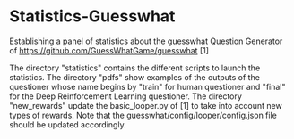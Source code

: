 # Statistics-Guesswhat
Establishing a panel of statistics about the guesswhat Question Generator of https://github.com/GuessWhatGame/guesswhat [1]

The directory "statistics" contains the different scripts to launch the statistics.
The directory "pdfs" show examples of the outputs of the questioner whose name begins by "train" for human questioner and "final" for the Deep Reinforcement Learning questioner.
The directory "new_rewards" update the basic_looper.py of [1] to take into account new types of rewards. Note that the guesswhat/config/looper/config.json file should be updated accordingly.
